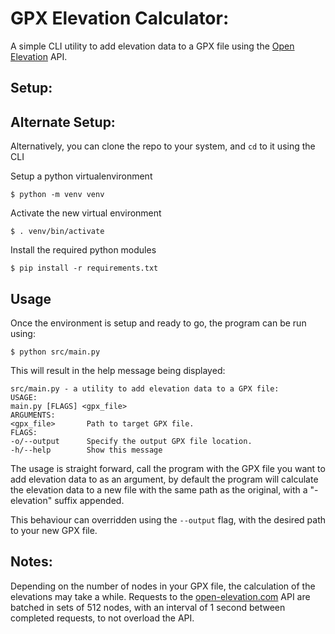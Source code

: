 GPX Elevation Calculator:
===

A simple CLI utility to add elevation data to a GPX file using the [Open Elevation](open-elevation.com) API.

## Setup:



## Alternate Setup:

Alternatively, you can clone the repo to your system, and `cd` to it using the CLI

Setup a python virtualenvironment

```console
$ python -m venv venv
```

Activate the new virtual environment

```console
$ . venv/bin/activate
```

Install the required python modules

```console
$ pip install -r requirements.txt
```

## Usage

Once the environment is setup and ready to go, the program can be run using:

```console
$ python src/main.py
```

This will result in the help message being displayed:

```console
src/main.py - a utility to add elevation data to a GPX file:
USAGE:
main.py [FLAGS] <gpx_file>
ARGUMENTS:
<gpx_file>       Path to target GPX file.
FLAGS:
-o/--output      Specify the output GPX file location.
-h/--help        Show this message
```

The usage is straight forward, call the program with the GPX file you want to add elevation data to as an argument, by default the program will calculate the elevation data to a new file with the same path as the original, with a "-elevation" suffix appended.

This behaviour can overridden using the `--output` flag, with the desired path to your new GPX file.

## Notes:

Depending on the number of nodes in your GPX file, the calculation of the elevations may take a while. Requests to the [open-elevation.com](open-elevation.com) API are batched in sets of 512 nodes, with an interval of 1 second between completed requests, to not overload the API.